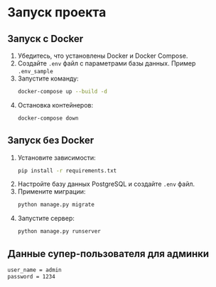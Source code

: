 # Запуск проекта

## Запуск с Docker
1. Убедитесь, что установлены Docker и Docker Compose.
2. Создайте `.env` файл с параметрами базы данных. Пример `.env_sample`
3. Запустите команду:
   ```bash
   docker-compose up --build -d
   ```
4. Остановка контейнеров:
   ```bash
   docker-compose down
   ```

## Запуск без Docker
1. Установите зависимости:
   ```bash
   pip install -r requirements.txt
   ```
2. Настройте базу данных PostgreSQL и создайте `.env` файл.
3. Примените миграции:
   ```bash
   python manage.py migrate
   ```
4. Запустите сервер:
   ```bash
   python manage.py runserver
   ```

## Данные супер-пользователя для админки
```bash
user_name = admin
password = 1234
```

